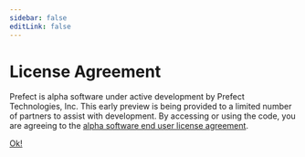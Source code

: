 ```yaml
---
sidebar: false
editLink: false
---
```


# License Agreement

Prefect is alpha software under active development by Prefect Technologies, Inc. This early preview is being provided to a limited number of partners to assist with development. By accessing or using the code, you are agreeing to the [alpha software end user license agreement](license.html).


<div class='home' style='padding-top: 0px;'>
    <div class='hero'>
        <p class='action'>
            <a href="https://github.com/PrefectHQ/prefect" class="nav-link action-button">Ok!</a>
        </p>
    </div>
</div>
